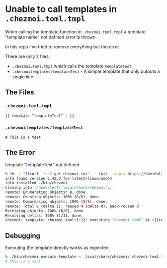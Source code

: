 # Unable to call templates in `.chezmoi.toml.tmpl`

When calling the template function in `.chezmoi.toml.tmpl` a template "template name" not defined error is thrown.

In this repo I've tried to remove everything but the error.

There are only 2 files:

- `.chezmoi.toml.tmpl` which calls the template `templateTest`
- `.chezmoitemplates/templateTest` - A simple template that only outputs a single line

## The Files

### `.chezmoi.toml.tmpl`

```tmpl
{{ template "templateTest" . }}

```

### `.chezmoitemplates/templateTest`

```tmpl
# This is a test

```

## The Error

template "templateTest" not defined

```sh
% sh -c "$(curl -fsLS get.chezmoi.io)" -- init --apply https://davidolrik@github.com/davidolrik/chezmoi-template-bug.git
info found version 2.42.3 for latest/linux/amd64
info installed ./bin/chezmoi
Cloning into '/home/test/.local/share/chezmoi'...
remote: Enumerating objects: 8, done.
remote: Counting objects: 100% (8/8), done.
remote: Compressing objects: 100% (5/5), done.
remote: Total 8 (delta 1), reused 4 (delta 0), pack-reused 0
Receiving objects: 100% (8/8), done.
Resolving deltas: 100% (1/1), done.
chezmoi: template: chezmoi.toml:1:12: executing "chezmoi.toml" at <{{template "templateTest" .}}>: template "templateTest" not defined
```

## Debugging

Executing the template directly works as expected

```sh
% ./bin/chezmoi execute-template < .local/share/chezmoi/.chezmoi.toml.tmpl
# This is a test
```
